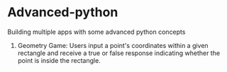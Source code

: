 # Advanced-python

Building multiple apps with some advanced python concepts

1. Geometry Game: Users input a point's coordinates within a given rectangle and receive a true or false response indicating whether the point is inside the rectangle.

